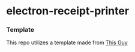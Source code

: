 # electron-receipt-printer 

### Template

This repo utilizes a template made from [This Guy](https://github.com/LuanRoger)
